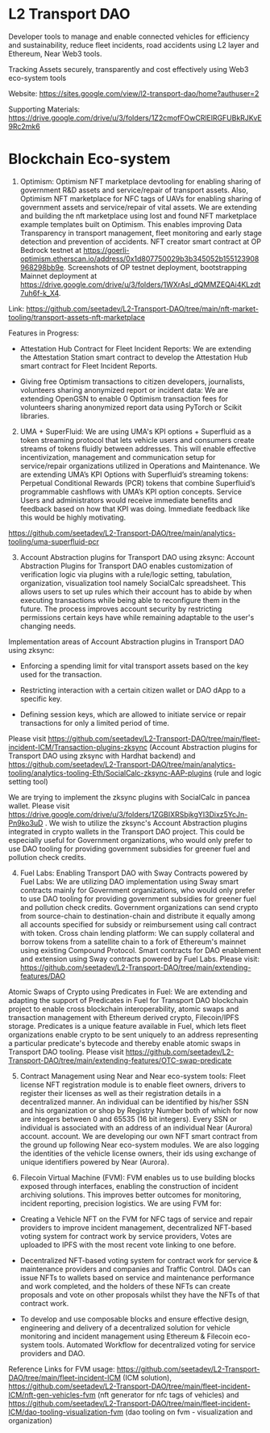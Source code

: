 # L2 Transport DAO

Developer tools to manage and enable connected vehicles for efficiency and sustainability, reduce fleet incidents, road accidents using L2 layer and Ethereum, Near Web3 tools.

Tracking Assets securely, transparently and cost effectively using Web3 eco-system tools


Website: https://sites.google.com/view/l2-transport-dao/home?authuser=2

Supporting Materials: https://drive.google.com/drive/u/3/folders/1Z2cmofFOwCRlElRGFUBkRJKvE9Rc2mk6


# Blockchain Eco-system

1. Optimism: Optimism NFT marketplace devtooling for enabling sharing of government R&D assets and service/repair of transport assets. Also, Optimism NFT marketplace for NFC tags of UAVs for enabling sharing of government assets and service/repair of vital assets. We are extending and building the nft marketplace using lost and found NFT marketplace example templates built on Optimism.  This enables improving Data Transparency in transport management, fleet monitoring and early stage detection and prevention of accidents. NFT creator smart contract at OP Bedrock testnet at https://goerli-optimism.etherscan.io/address/0x1d807750029b3b345052b155123908968298bb9e. Screenshots of OP testnet deployment, bootstrapping Mainnet deployment at https://drive.google.com/drive/u/3/folders/1WXrAsl_dQMMZEQAi4KLzdt7uh6f-k_X4.

Link: https://github.com/seetadev/L2-Transport-DAO/tree/main/nft-market-tooling/transport-assets-nft-marketplace

Features in Progress:
- Attestation Hub Contract for Fleet Incident Reports: We are extending the Attestation Station smart contract to develop the Attestation Hub smart contract for Fleet Incident Reports.

- Giving free Optimism transactions to citizen developers, journalists, volunteers sharing anonymized report or incident data: We are extending OpenGSN to enable 0 Optimism transaction fees for volunteers sharing anonymized report data using PyTorch or Scikit libraries.



2. UMA + SuperFluid: We are using UMA's KPI options + Superfluid as a token streaming protocol that lets vehicle users and consumers create streams of tokens fluidly between addresses. This will enable effective incentivization, management and communication setup for service/repair organizations utilized in Operations and Maintenance. We are extending UMA’s KPI Options with Superfluid’s streaming tokens: Perpetual Conditional Rewards (PCR) tokens that combine Superfluid’s programmable cashflows with UMA’s KPI option concepts. Service Users and administrators would receive immediate benefits and feedback based on how that KPI was doing. Immediate feedback like this would be highly motivating.

https://github.com/seetadev/L2-Transport-DAO/tree/main/analytics-tooling/uma-superfluid-pcr



3. Account Abstraction plugins for Transport DAO using zksync: Account Abstraction Plugins for Transport DAO enables customization of verification logic via plugins with a rule/logic setting, tabulation, organization, visualization tool namely SocialCalc spreadsheet. This allows users to set up rules which their account has to abide by when executing transactions while being able to reconfigure them in the future. The process improves account security by restricting permissions certain keys have while remaining adaptable to the user's changing needs.

Implementation areas of Account Abstraction plugins in Transport DAO using zksync:

* Enforcing a spending limit for vital transport assets based on the key used for the transaction.

* Restricting interaction with a certain citizen wallet or DAO dApp to a specific key.

* Defining session keys, which are allowed to initiate service or repair transactions for only a limited period of time.

Please visit https://github.com/seetadev/L2-Transport-DAO/tree/main/fleet-incident-ICM/Transaction-plugins-zksync (Account Abstraction plugins for Transport DAO using zksync with Hardhat backend) and https://github.com/seetadev/L2-Transport-DAO/tree/main/analytics-tooling/analytics-tooling-Eth/SocialCalc-zksync-AAP-plugins (rule and logic setting tool) 

We are trying to implement the zksync plugins with SocialCalc in pancea wallet. Please visit https://drive.google.com/drive/u/3/folders/1ZGBIXRSbjkgYI3Dixz5YcJn-Pn9ko3uD . We wish to utilize the zksync's Account Abstraction plugins integrated in crypto wallets in the Transport DAO project. This could be especially useful for Government organizations, who would only prefer to use DAO tooling for providing government subsidies for greener fuel and pollution check credits.



4. Fuel Labs: Enabling Transport DAO with Sway Contracts powered by Fuel Labs: We are utilizing DAO implementation using Sway smart contracts mainly for Government organizations, who would only prefer to use DAO tooling for providing government subsidies for greener fuel and pollution check credits. Government organizations can send crypto from source-chain to destination-chain and distribute it equally among all accounts specified for subsidy or reimbursement using call contract with token. Cross chain lending platform: We can supply collateral and borrow tokens from a satellite chain to a fork of Ethereum's mainnet using existing Compound Protocol. Smart contracts for DAO enablement and extension using Sway contracts powered by Fuel Labs. Please visit: https://github.com/seetadev/L2-Transport-DAO/tree/main/extending-features/DAO

Atomic Swaps of Crypto using Predicates in Fuel: We are extending and adapting the support of Predicates in Fuel for Transport DAO blockchain project to enable cross blockchain interoperability, atomic swaps and transaction management with Ethereum derived crypto, Filecoin/IPFS storage. Predicates is a unique feature available in Fuel, which lets fleet organizations enable crypto to be sent uniquely to an address representing a particular predicate's bytecode and thereby enable atomic swaps in Transport DAO tooling. Please visit https://github.com/seetadev/L2-Transport-DAO/tree/main/extending-features/OTC-swap-predicate


5. Contract Management using Near and Near eco-system tools: Fleet license NFT registration module is to enable fleet owners, drivers to register their licenses as well as their registration details in a decentralized manner. An individual can be identified by his/her SSN and his organization or shop by Registry Number both of which for now are integers between 0 and 65535 (16 bit integers). Every SSN or individual is associated with an address of an individual Near (Aurora) account. account. We are developing our own NFT smart contract from the ground up following Near eco-system modules. We are also logging the identities of the vehicle license owners, their ids using exchange of unique identifiers powered by Near (Aurora).

6. Filecoin Virtual Machine (FVM): FVM enables us to use building blocks exposed through interfaces, enabling the construction of incident archiving solutions. This improves better outcomes for monitoring, incident reporting, precision logistics. We are using FVM for:

- Creating a Vehicle NFT on the FVM for NFC tags of service and repair providers to improve incident management, decentralized NFT-based voting system for contract work by service providers, Votes are uploaded to IPFS with the most recent vote linking to one before. 

- Decentralized NFT-based voting system for contract work for service & maintenance providers and companies and Traffic Control. DAOs can issue NFTs to wallets based on service and maintenance performance and work completed, and the holders of these NFTs can create proposals and vote on other proposals whilst they have the NFTs of that contract work.

- To develop and use composable blocks and ensure effective design, engineering and delivery of a decentralized solution for vehicle monitoring and incident management using Ethereum & Filecoin eco-system tools. Automated Workflow for decentralized voting for service providers and DAO.

Reference Links for FVM usage: https://github.com/seetadev/L2-Transport-DAO/tree/main/fleet-incident-ICM (ICM solution), https://github.com/seetadev/L2-Transport-DAO/tree/main/fleet-incident-ICM/nft-gen-vehicles-fvm (nft generator for nfc tags of vehicles) and https://github.com/seetadev/L2-Transport-DAO/tree/main/fleet-incident-ICM/dao-tooling-visualization-fvm (dao tooling on fvm - visualization and organization) 

